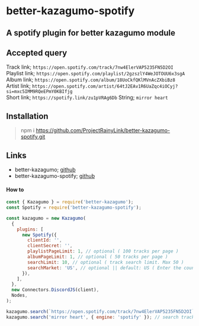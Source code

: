 # better-kazagumo-spotify

## A spotify plugin for better kazagumo module

## Accepted query

Track link; `https://open.spotify.com/track/7nw4ElerVAP5235FN5D2OI`  
Playlist link; `https://open.spotify.com/playlist/2gzszlY4WeJOTOUU6x3sgA`  
Album link; `https://open.spotify.com/album/18UoCkfQKlMVnAcZXbiBz8`  
Artist link; `https://open.spotify.com/artist/64tJ2EAv1R6UaZqc4iOCyj?si=mxc5IMM9RQeEPmY0KBIfjg`  
Short link; `https://spotify.link/zu1pVRAg6Db`
String; `mirror heart`

## Installation

> npm i https://github.com/ProjectRainyLink/better-kazagumo-spotify.git

## Links

- better-kazagumo; [github](https://github.com/ProjectRainyLink/better-kazagumo)
- better-kazagumo-spotify; [github](https://github.com/ProjectRainyLink/better-kazagumo-spotify)

#### How to

```js
const { Kazagumo } = require('better-kazagumo');
const Spotify = require('better-kazagumo-spotify');

const kazagumo = new Kazagumo(
  {
    plugins: [
      new Spotify({
        clientId: '',
        clientSecret: '',
        playlistPageLimit: 1, // optional ( 100 tracks per page )
        albumPageLimit: 1, // optional ( 50 tracks per page )
        searchLimit: 10, // optional ( track search limit. Max 50 )
        searchMarket: 'US', // optional || default: US ( Enter the country you live in. [ Can only be of 2 letters. For eg: US, IN, EN ] )//
      }),
    ],
  },
  new Connectors.DiscordJS(client),
  Nodes,
);

kazagumo.search(`https://open.spotify.com/track/7nw4ElerVAP5235FN5D2OI`); // track, album, playlist, artist
kazagumo.search('mirror heart', { engine: 'spotify' }); // search track using spotify
```
